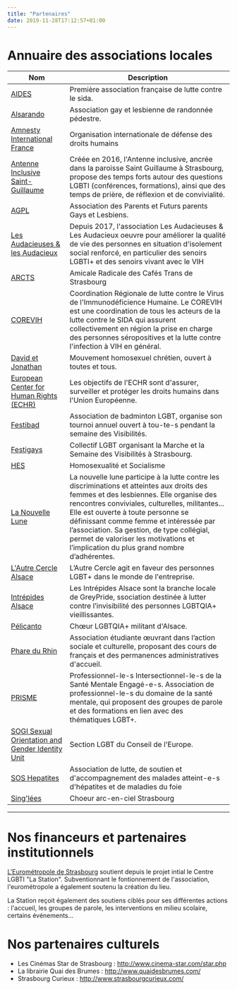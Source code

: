 ```yaml
---
title: "Partenaires"
date: 2019-11-28T17:12:57+01:00
---
```


# Annuaire des associations locales

| Nom   | Description |
| ----- | -------  |
| [AIDES](https://www.facebook.com/aidesalsace) | Première association française de lutte contre le sida. |
| [Alsarando](http://www.alsarando.fr/) | Association gay et lesbienne de randonnée pédestre. |
| [Amnesty International France](https://www.amnesty.fr/pres-de-chez-vous?address=67000) | Organisation internationale de défense des droits humains |
| [Antenne Inclusive Saint-Guillaume](https://www.facebook.com/antenneinclusive) | Créée en 2016, l'Antenne inclusive, ancrée dans la paroisse Saint Guillaume à Strasbourg, propose des temps forts autour des questions LGBTI (conférences, formations), ainsi que des temps de prière, de réflexion et de convivialité. |
| [AGPL](https://www.apgl.fr/fr/antennes/grand-est) | Association des Parents et Futurs parents Gays et Lesbiens. |
| [Les Audacieuses & les Audacieux](https://audacieusement.org/) | Depuis 2017, l'association Les Audacieuses & Les Audacieux oeuvre pour améliorer la qualité de vie des personnes en situation d'isolement social renforcé, en particulier des senoirs LGBTI+ et des senoirs vivant avec le VIH |
| [ARCTS](https://arcts.fr/) | Amicale Radicale des Cafés Trans de Strasbourg |
| [COREVIH](https://www.corevih-grandest.fr/) | Coordination Régionale de lutte contre le Virus de l'Immunodéficience Humaine. Le COREVIH est une coordination de tous les acteurs de la lutte contre le SIDA qui assurent collectivement en région la prise en charge des personnes séropositives et la lutte contre l'infection à VIH en général. |
| [David et Jonathan](https://www.davidetjonathan.com/groupe-de-strasbourg/) | Mouvement homosexuel chrétien, ouvert à toutes et tous. |
| [European Center for Human Rights (ECHR)](https://www.facebook.com/echr.strasbourg)| Les objectifs de l'ECHR sont d'assurer, surveiller et protéger les droits humains dans l'Union Européenne. |
| [Festibad](http://festibad.org/) | Association de badminton LGBT, organise son tournoi annuel ouvert à tou-te-s pendant la semaine des Visibilités. |
| [Festigays](http://www.festigays.net/) | Collectif LGBT organisant la Marche et la Semaine des Visibilités à Strasbourg. |
| [HES](https://www.facebook.com/HES-Strasbourg-191284717578050/) | Homosexualité et Socialisme |
| [La Nouvelle Lune](http://lanouvellelune.org/) | La nouvelle lune participe à la lutte contre les discriminations et atteintes aux droits des femmes et des lesbiennes. Elle organise des rencontres conviviales, culturelles, militantes... Elle est ouverte à toute personne se définissant comme femme et intéressée par l’association. Sa gestion, de type collégial, permet de valoriser les motivations et l’implication du plus grand nombre d’adhérentes. |
| [L'Autre Cercle Alsace](https://autrecercle.org/alsace/) | L’Autre Cercle agit en faveur des personnes LGBT+ dans le monde de l'entreprise.|
| [Intrépides Alsace](https://www.greypride.fr/) | Les Intrépides Alsace sont la branche locale de GreyPride, ssociation destinée à lutter contre l’invisibilité des personnes LGBTQIA+ vieillissantes.
| [Pélicanto](http://www.pelicanto.eu/) | Chœur LGBTQIA+ militant d'Alsace. |
| [Phare du Rhin](https://www.instagram.com/le_phare_du_rhin) | Association étudiante œuvrant dans l’action sociale et culturelle, proposant des cours de français et des permanences administratives d'accueil. |
| [PRISME](https://www.facebook.com/Association_PRISME-103870901535693/) | Professionnel-le-s Intersectionnel-le-s de la Santé Mentale Engagé-e-s. Association de professionnel-le-s du domaine de la santé mentale, qui proposent des groupes de parole et des formations en lien avec des thématiques LGBT+. |
| [SOGI Sexual Orientation and Gender Identity Unit](http://www.coe.int/t/dg4/lgbt/default_fr.asp) | Section LGBT du Conseil de l'Europe. |
| [SOS Hepatites](http://alsace.lorraine.soshepatites.fr/) | Association de lutte, de soutien et d'accompagnement des malades atteint-e-s d'hépatites et de maladies du foie |
| [Sing'lées](https://singlees.org/#home) | Choeur arc-en-ciel Strasbourg |

---

# Nos financeurs et partenaires institutionnels

[L'Eurométropole de Strasbourg](http://www.strasbourg.eu/)
soutient depuis le projet intial le Centre LGBTI "La Station". Subventionnant
le fontionnement de l'association, l'eurométropole a également soutenu
la création du lieu.

La Station reçoit également des soutiens ciblés pour ses
différentes actions : l'accueil, les groupes de parole, les interventions en milieu scolaire, certains
événements...

# Nos partenaires culturels

- Les Cinémas Star de Strasbourg : <http://www.cinema-star.com/star.php>
- La librairie Quai des Brumes : <http://www.quaidesbrumes.com/>
- Strasbourg Curieux : <http://www.strasbourgcurieux.com/>
